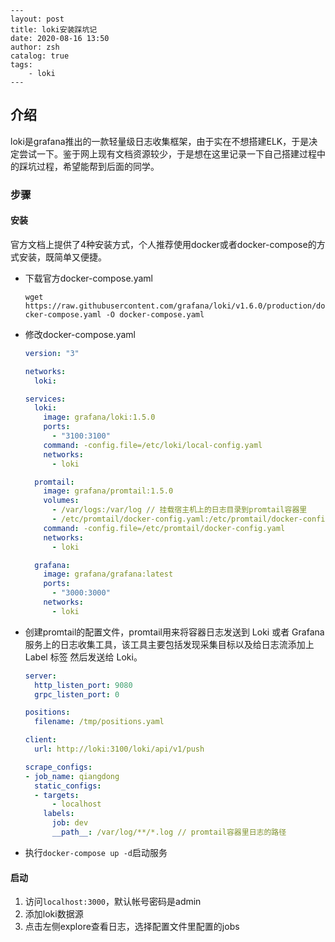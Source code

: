 ```
---
layout: post
title: loki安装踩坑记
date: 2020-08-16 13:50
author: zsh
catalog: true
tags:
    - loki
---
```

## 介绍

loki是grafana推出的一款轻量级日志收集框架，由于实在不想搭建ELK，于是决定尝试一下。鉴于网上现有文档资源较少，于是想在这里记录一下自己搭建过程中的踩坑过程，希望能帮到后面的同学。

### 步骤

#### 安装

官方文档上提供了4种安装方式，个人推荐使用docker或者docker-compose的方式安装，既简单又便捷。

- 下载官方docker-compose.yaml

  `wget https://raw.githubusercontent.com/grafana/loki/v1.6.0/production/docker-compose.yaml -O docker-compose.yaml`

- 修改docker-compose.yaml

  ```yaml
  version: "3"
  
  networks:
    loki:
  
  services:
    loki:
      image: grafana/loki:1.5.0
      ports:
        - "3100:3100"
      command: -config.file=/etc/loki/local-config.yaml
      networks:
        - loki
  
    promtail:
      image: grafana/promtail:1.5.0
      volumes:
        - /var/logs:/var/log // 挂载宿主机上的日志目录到promtail容器里
        - /etc/promtail/docker-config.yaml:/etc/promtail/docker-config.yaml // 使用外部配置文件覆盖默认配置文件
      command: -config.file=/etc/promtail/docker-config.yaml
      networks:
        - loki
  
    grafana:
      image: grafana/grafana:latest
      ports:
        - "3000:3000"
      networks:
        - loki
  
  ```

  

- 创建promtail的配置文件，promtail用来将容器日志发送到 Loki 或者 Grafana 服务上的日志收集工具，该工具主要包括发现采集目标以及给日志流添加上 Label 标签 然后发送给 Loki。

  ```yaml
  server:
    http_listen_port: 9080
    grpc_listen_port: 0
  
  positions:
    filename: /tmp/positions.yaml
  
  client:
    url: http://loki:3100/loki/api/v1/push
  
  scrape_configs:
  - job_name: qiangdong
    static_configs:
    - targets:
        - localhost
      labels:
        job: dev
        __path__: /var/log/**/*.log // promtail容器里日志的路径
  ```

- 执行`docker-compose up -d`启动服务

#### 启动

1. 访问`localhost:3000`，默认帐号密码是admin
2. 添加loki数据源
3. 点击左侧explore查看日志，选择配置文件里配置的jobs